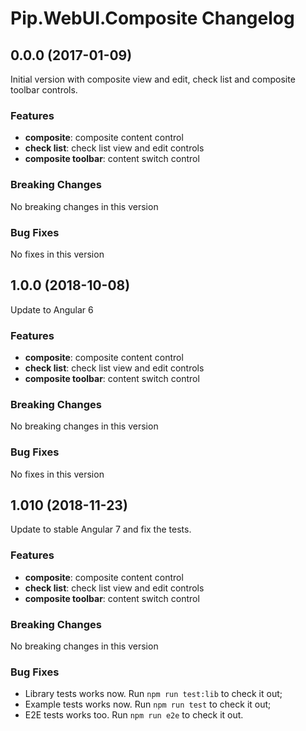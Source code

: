 # Pip.WebUI.Composite Changelog

## <a name="0.0.0"></a> 0.0.0 (2017-01-09)

Initial version with composite view and edit, check list and composite toolbar controls.

### Features
* **composite**: composite content control
* **check list**: check list view and edit controls
* **composite toolbar**: content switch control

### Breaking Changes
No breaking changes in this version

### Bug Fixes
No fixes in this version

## <a name="1.0.0"></a> 1.0.0 (2018-10-08)

Update to Angular 6

### Features
* **composite**: composite content control
* **check list**: check list view and edit controls
* **composite toolbar**: content switch control

### Breaking Changes
No breaking changes in this version

### Bug Fixes
No fixes in this version

## <a name="1.1.0"></a> 1.010 (2018-11-23)

Update to stable Angular 7 and fix the tests.

### Features
* **composite**: composite content control
* **check list**: check list view and edit controls
* **composite toolbar**: content switch control

### Breaking Changes
No breaking changes in this version

### Bug Fixes
* Library tests works now. Run `npm run test:lib` to check it out;
* Example tests works now. Run `npm run test` to check it out;
* E2E tests works too. Run `npm run e2e` to check it out.


